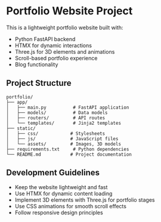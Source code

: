 <!-- Use this file to provide workspace-specific custom instructions to Copilot. For more details, visit https://code.visualstudio.com/docs/copilot/copilot-customization#_use-a-githubcopilotinstructionsmd-file -->

# Portfolio Website Project

This is a lightweight portfolio website built with:
- Python FastAPI backend
- HTMX for dynamic interactions
- Three.js for 3D elements and animations
- Scroll-based portfolio experience
- Blog functionality

## Project Structure
```
portfolio/
├── app/
│   ├── main.py          # FastAPI application
│   ├── models/          # Data models
│   ├── routers/         # API routes
│   └── templates/       # Jinja2 templates
├── static/
│   ├── css/            # Stylesheets
│   ├── js/             # JavaScript files
│   └── assets/         # Images, 3D models
├── requirements.txt     # Python dependencies
└── README.md           # Project documentation
```

## Development Guidelines
- Keep the website lightweight and fast
- Use HTMX for dynamic content loading
- Implement 3D elements with Three.js for portfolio stages
- Use CSS animations for smooth scroll effects
- Follow responsive design principles
